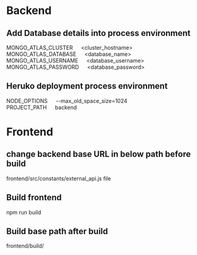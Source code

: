 # Backend
## Add Database details into process environment
MONGO_ATLAS_CLUSTER		&emsp;		<cluster_hostname>
<br />
MONGO_ATLAS_DATABASE	&emsp;		<database_name>
<br />
MONGO_ATLAS_USERNAME	&emsp;		<database_username>
<br />
MONGO_ATLAS_PASSWORD	&emsp;		<database_password>
<br />


## Heruko deployment process environment
NODE_OPTIONS 			&emsp;		--max_old_space_size=1024
<br />
PROJECT_PATH 			&emsp;		backend

# Frontend
## change backend base URL in below path before build
frontend/src/constants/external_api.js file

## Build frontend
npm run build

## Build base path after build
frontend/build/
